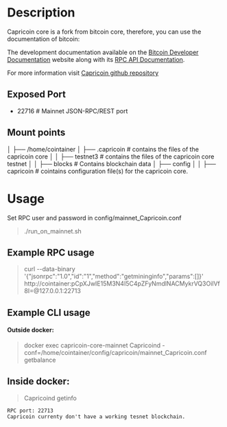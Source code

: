 # Description
Capricoin core is a fork from bitcoin core, therefore, you can use the documentation of bitcoin:

The development documentation available on the [Bitcoin Developer Documentation](https://bitcoin.org/en/developer-documentation) website along with its [RPC API Documentation](https://bitcoincore.org/en/doc/).

For more information visit [Capricoin github repository](https://github.com/Capricoinofficial/Capricoin)

## Exposed Port
- 22716  #   Mainnet JSON-RPC/REST port 

## Mount points
│
├── /home/cointainer
│   ├── .capricoin # contains the files of the capricoin core
│   │   ├── testnet3 # contains the files of the capricoin core testnet
│   │   ├── blocks # Contains blockchain data
│   ├── config
│   │   ├── capricoin # cointains configuration file(s) for the capricoin core.
# Usage

Set RPC user and password in config/mainnet_Capricoin.conf 

>./run_on_mainnet.sh

## Example RPC usage

> curl --data-binary '{"jsonrpc":"1.0","id":"1","method":"getmininginfo","params":[]}' http://cointainer:pCpXJwIE15M3N4I5C4pZFyNmdlNACMykrVQ3OilVf8I=@127.0.0.1:22713

## Example CLI usage
#### Outside docker:

> docker exec capricoin-core-mainnet Capricoind -conf=/home/cointainer/config/capricoin/mainnet_Capricoin.conf getbalance

## Inside docker:

> Capricoind getinfo

    RPC port: 22713
    Capricoin currenty don't have a working tesnet blockchain.

